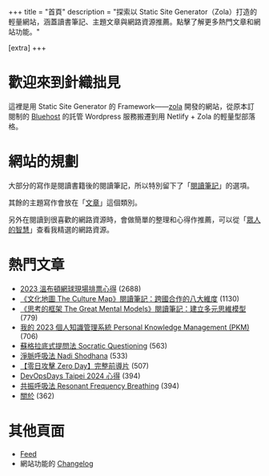 +++
title = "首頁"
description = "探索以 Static Site Generator（Zola）打造的輕量網站，涵蓋讀書筆記、主題文章與網路資源推薦。點擊了解更多熱門文章和網站功能。"

[extra]
+++

# 歡迎來到針織拙見

這裡是用 Static Site Generator 的 Framework——[zola](https://www.getzola.org/documentation/getting-started/overview/) 開發的網站，從原本訂閱制的 [Bluehost](https://www.bluehost.com/) 的託管 Wordpress 服務搬遷到用 Netlify + Zola 的輕量型部落格。

# 網站的規劃

大部分的寫作是閱讀書籍後的閱讀筆記，所以特別留下了「[閱讀筆記](reading-notes/)」的選項。

其餘的主題寫作會放在「[文章](blog/)」這個類別。

另外在閱讀到很喜歡的網路資源時，會做簡單的整理和心得作推薦，可以從「[眾人的智慧](wistom/)」查看我精選的網路資源。

# 熱門文章
* [2023 溫布頓網球現場排票心得](/blog/2023-wimbledon-tennis/) <span class="view-count">(2688)</span>
* [《文化地圖 The Culture Map》閱讀筆記：跨國合作的八大維度](/reading-notes/the-culture-map/) <span class="view-count">(1130)</span>
* [《思考的框架 The Great Mental Models》閱讀筆記：建立多元思維模型](/reading-notes/the-great-mental-models/) <span class="view-count">(779)</span>
* [我的 2023 個人知識管理系統 Personal Knowledge Management (PKM)](/blog/2023-personal-knowledge-management/) <span class="view-count">(706)</span>
* [蘇格拉底式提問法 Socratic Questioning](/wisdom/methods/socratic-questioning/) <span class="view-count">(563)</span>
* [淨脈呼吸法 Nadi Shodhana](/wisdom/methods/nadi-shodhana/) <span class="view-count">(533)</span>
* [【零日攻擊 Zero Day】完整前導片](/wisdom/videos/zero-day-trailer/) <span class="view-count">(507)</span>
* [DevOpsDays Taipei 2024 心得](/blog/2024-devopsdays-taipei/) <span class="view-count">(394)</span>
* [共振呼吸法 Resonant Frequency Breathing](/wisdom/methods/resonant-frequency-breathing/) <span class="view-count">(394)</span>
* [關於](/about/) <span class="view-count">(362)</span>


# 其他頁面
* [Feed](/atom.xml)
* 網站功能的 [Changelog](@/changelog/index.md)
